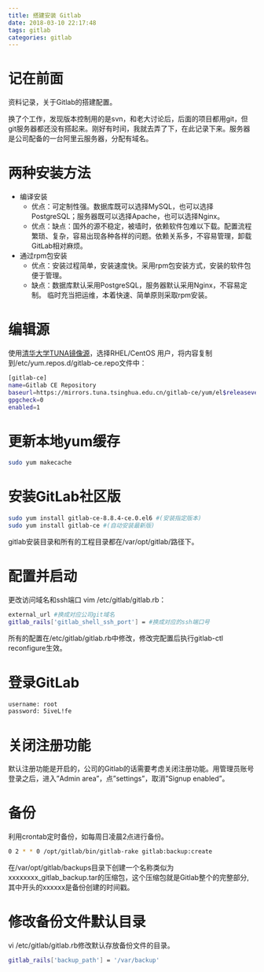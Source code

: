 ```yaml
---
title: 搭建安装 Gitlab
date: 2018-03-10 22:17:48
tags: gitlab
categories: gitlab
---
```


# 记在前面
资料记录，关于Gitlab的搭建配置。
<!--more-->
换了个工作，发现版本控制用的是svn，和老大讨论后，后面的项目都用git，但git服务器都还没有搭起来。刚好有时间，我就去弄了下，在此记录下来。服务器是公司配备的一台阿里云服务器，分配有域名。

# 两种安装方法
- 编译安装
   - 优点：可定制性强。数据库既可以选择MySQL，也可以选择PostgreSQL；服务器既可以选择Apache，也可以选择Nginx。
   - 优点：缺点：国外的源不稳定，被墙时，依赖软件包难以下载。配置流程繁琐、复杂，容易出现各种各样的问题。依赖关系多，不容易管理，卸载GitLab相对麻烦。
- 通过rpm包安装
   - 优点：安装过程简单，安装速度快。采用rpm包安装方式，安装的软件包便于管理。
   - 缺点：数据库默认采用PostgreSQL，服务器默认采用Nginx，不容易定制。 
临时充当把运维，本着快速、简单原则采取rpm安装。

# 编辑源
使用[清华大学TUNA镜像源](https://mirror.tuna.tsinghua.edu.cn/help/gitlab-ce/)，选择RHEL/CentOS 用户，将内容复制到/etc/yum.repos.d/gitlab-ce.repo文件中：
``` bash
[gitlab-ce]
name=Gitlab CE Repository
baseurl=https://mirrors.tuna.tsinghua.edu.cn/gitlab-ce/yum/el$releasever/
gpgcheck=0
enabled=1
```

# 更新本地yum缓存
``` bash
sudo yum makecache
```

# 安装GitLab社区版
``` bash
sudo yum install gitlab-ce-8.8.4-ce.0.el6 #(安装指定版本)
sudo yum install gitlab-ce #(自动安装最新版)
```
gitlab安装目录和所有的工程目录都在/var/opt/gitlab/路径下。

# 配置并启动
更改访问域名和ssh端口 vim /etc/gitlab/gitlab.rb：
``` bash
external_url #换成对应公司git域名
gitlab_rails['gitlab_shell_ssh_port'] = #换成对应的ssh端口号
```
所有的配置在/etc/gitlab/gitlab.rb中修改，修改完配置后执行gitlab-ctl reconfigure生效。

# 登录GitLab
``` bash
username: root 
password: 5iveL!fe
```

# 关闭注册功能
默认注册功能是开启的，公司的Gitlab的话需要考虑关闭注册功能。用管理员账号登录之后，进入”Admin area”，点”settings”，取消”Signup enabled”。

# 备份
利用crontab定时备份，如每周日凌晨2点进行备份。
``` bash
0 2 * * 0 /opt/gitlab/bin/gitlab-rake gitlab:backup:create
```
在/var/opt/gitlab/backups目录下创建一个名称类似为xxxxxxxx_gitlab_backup.tar的压缩包，这个压缩包就是Gitlab整个的完整部分, 其中开头的xxxxxx是备份创建的时间戳。

# 修改备份文件默认目录
vi /etc/gitlab/gitlab.rb修改默认存放备份文件的目录。
``` bash
gitlab_rails['backup_path'] = '/var/backup'
```